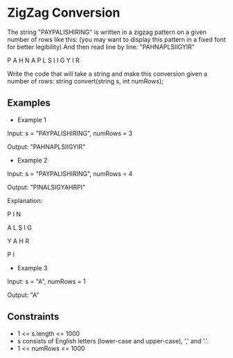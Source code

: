 # ZigZag Conversion

The string "PAYPALISHIRING" is written in a zigzag pattern on a given number of rows like this: (you may want to display this pattern in a fixed font for better legibility)
And then read line by line: "PAHNAPLSIIGYIR"

P   A   H   N
A P L S I I G
Y   I   R

Write the code that will take a string and make this conversion given a number of rows:
  string convert(string s, int numRows);
  
  
## Examples

* Example 1

Input: s = "PAYPALISHIRING", numRows = 3

Output: "PAHNAPLSIIGYIR"

* Example 2

Input: s = "PAYPALISHIRING", numRows = 4

Output: "PINALSIGYAHRPI"

Explanation:

P     I    N

A   L S  I G

Y A   H R

P     I 

* Example 3

Input: s = "A", numRows = 1

Output: "A"

## Constraints
* 1 <= s.length <= 1000
* s consists of English letters (lower-case and upper-case), ',' and '.'.
* 1 <= numRows <= 1000
